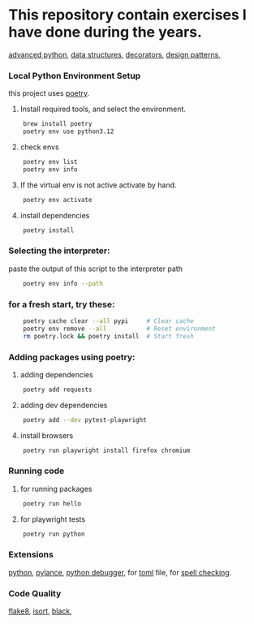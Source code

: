 # This repository contain exercises I have done during the years.

[advanced python](),
[data structures](https://www.linkedin.com/learning/programming-foundations-data-structures-2023),
[decorators](),
[design patterns](https://www.linkedin.com/learning/python-design-patterns-2021),

### Local Python Environment Setup

this project uses [poetry](https://python-poetry.org/docs/#installing-with-pipx).

1. Install required tools, and select the environment.

```bash
    brew install poetry
    poetry env use python3.12
```

2. check envs

```bash
    poetry env list
    poetry env info
```

3. If the virtual env is not active activate by hand.

```bash
    poetry env activate
```

4. install dependencies

```bash
    poetry install
```

### Selecting the interpreter:

paste the output of this script to the interpreter path

```bash
    poetry env info --path
```

### for a fresh start, try these:

```bash
    poetry cache clear --all pypi     # Clear cache
    poetry env remove --all           # Reset environment
    rm poetry.lock && poetry install  # Start fresh
```

### Adding packages using poetry:

1. adding dependencies

```bash
    poetry add requests
```

2. adding dev dependencies

```bash
    poetry add --dev pytest-playwright
```

4. install browsers

```bash
    poetry run playwright install firefox chromium
```

### Running code

1. for running packages

```bash
    poetry run hello
```

2. for playwright tests

```bash
    poetry run python
```

### Extensions

[python](https://marketplace.visualstudio.com/items?itemName=ms-python.python),
[pylance](https://marketplace.visualstudio.com/items?itemName=ms-python.vscode-pylance),
[python debugger](https://marketplace.visualstudio.com/items?itemName=ms-python.debugpy),
for [toml](https://marketplace.visualstudio.com/items?itemName=tamasfe.even-better-toml) file,
for [spell checking](https://marketplace.visualstudio.com/items?itemName=streetsidesoftware.code-spell-checker).

### Code Quality

[flake8](https://pypi.org/project/flake8/),
[isort](https://pypi.org/project/isort/),
[black](https://pypi.org/project/black/),
